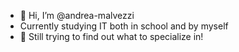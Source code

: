 - 👋 Hi, I’m @andrea-malvezzi
- Currently studying IT both in school and by myself
- 👀 Still trying to find out what to specialize in!
